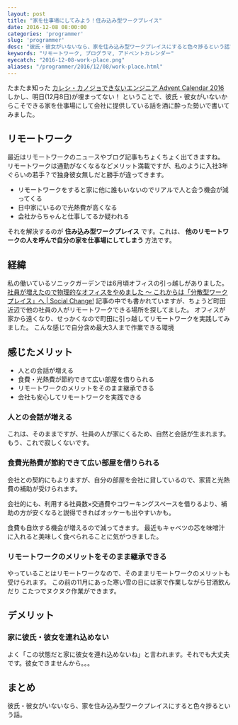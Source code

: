 ```yaml
---
layout: post
title: "家を仕事場にしてみよう！住み込み型ワークプレイス"
date: 2016-12-08 08:00:00
categories: 'programmer'
slug: 'programmer'
desc: "彼氏・彼女がいないなら、家を住み込み型ワークプレイスにすると色々捗るという話"
keywords: "リモートワーク, プログラマ, アドベントカレンダー"
eyecatch: "2016-12-08-work-place.png"
aliases: "/programmer/2016/12/08/work-place.html"
---
```

<amp-img src="/images/2016-12-08-work-place.svg" alt="部屋" width="670px" height="480px" layout="responsive" ></amp-img>

たまたま知った [カレシ・カノジョできないエンジニア Advent Calendar 2016](http://qiita.com/advent-calendar/2016/give_me_kareshi)
しかし、明日(12月8日)が埋まってない！
ということで、彼氏・彼女がいないからこそできる家を仕事場にして会社に提供している話を酒に酔った勢いで書いてみました。

## リモートワーク
最近はリモートワークのニュースやブログ記事もちょくちょく出てきますね。
リモートワークは通勤がなくなるなどメリット満載ですが、私のように入社3年ぐらいの若手？で独身彼女無しだと勝手が違ってきます。

- リモートワークをすると家に他に誰もいないのでリアルで人と会う機会が減ってくる
- 日中家にいるので光熱費が高くなる
- 会社からちゃんと仕事してるか疑われる

それを解決するのが **住み込み型ワークプレイス** です。これは、 **他のリモートワークの人を呼んで自分の家を仕事場にしてしまう** 方法です。

## 経緯
私の働いているソニックガーデンでは6月頃オフィスの引っ越しがありました。
[社員が増えたので物理的なオフィスをやめました 〜 これからは「分散型ワークプレイス」へ \| Social Change\!](http://kuranuki.sonicgarden.jp/2016/06/remove-office.html)
記事の中でも書かれていますが、ちょうど町田近辺で他の社員の人がリモートワークできる場所を探してました。
オフィスが家から遠くなり、せっかくなので町田に引っ越してリモートワークを実践してみました。
<amp-img src="/images/2016-12-08-work-place-1.jpg" alt="部屋" width="670px" height="480px" layout="responsive" ></amp-img>
こんな感じで自分含め最大3人まで作業できる環境

## 感じたメリット

- 人との会話が増える
- 食費・光熱費が節約できて広い部屋を借りられる
- リモートワークのメリットをそのまま継承できる
- 会社も安心してリモートワークを実践できる

### 人との会話が増える
これは、そのままですが、社員の人が家にくるため、自然と会話が生まれます。もう、これで寂しくないです。

### 食費光熱費が節約できて広い部屋を借りられる
会社との契約にもよりますが、自分の部屋を会社に貸しているので、家賃と光熱費の補助が受けられます。

会社的にも、利用する社員数×交通費やコワーキングスペースを借りるより、補助の方が安くなると説得できればオッケーも出やすいかも。

食費も自炊する機会が増えるので減ってきます。
<amp-img src="/images/2016-12-08-work-place-2.jpg" alt="自炊の風景" width="670px" height="480px" layout="responsive" ></amp-img>
最近もキャベツの芯を味噌汁に入れると美味しく食べられることに気がつきました。

### リモートワークのメリットをそのまま継承できる
やっていることはリモートワークなので、そのままリモートワークのメリットも受けられます。
<amp-img src="/images/2016-12-08-work-place-3.jpg" alt="甘酒と雪" width="670px" height="480px" layout="responsive" ></amp-img>
この前の11月にあった寒い雪の日には家で作業しながら甘酒飲んだり
<amp-img src="/images/2016-12-08-work-place-4.jpg" alt="こたつ" width="670px" height="480px" layout="responsive" ></amp-img>
こたつでヌクヌク作業ができます。

## デメリット

### 家に彼氏・彼女を連れ込めない
よく「この状態だと家に彼女を連れ込めないね」と言われます。それでも大丈夫です。彼女できませんから。。。

## まとめ
彼氏・彼女がいないなら、家を住み込み型ワークプレイスにすると色々捗るという話。

